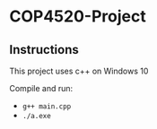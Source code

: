 # COP4520-Project

## Instructions 

This project uses c++ on Windows 10

Compile and run:

- `g++ main.cpp`
- `./a.exe`
